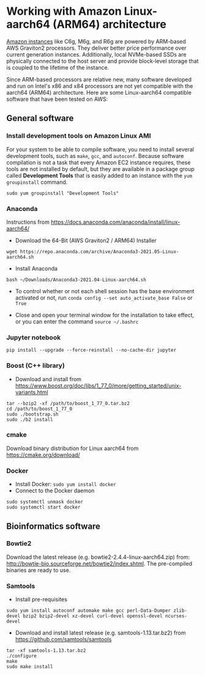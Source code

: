 # Working with Amazon Linux-aarch64 (ARM64) architecture 

[Amazon instances](https://aws.amazon.com/ec2/instance-types/) like C6g, M6g, and R6g are powered by ARM-based AWS Graviton2 processors. They deliver better price performance over current generation instances. Additionally, local NVMe-based SSDs are physically connected to the host server and provide block-level storage that is coupled to the lifetime of the instance. 

Since ARM-based processors are relative new, many software developed and run on Intel's x86 and x84 processors are not yet compatible with the aarch64 (ARM64) architecture. Here are some Linux-aarch64 compatible software that have been tested on AWS:

## General software
###  Install development tools on Amazon Linux AMI

For your system to be able to compile software, you need to install several development tools, such as `make`, `gcc`, and `autoconf`. Because software compilation is not a task that every Amazon EC2 instance requires, these tools are not installed by default, but they are available in a package group called **Development Tools** that is easily added to an instance with the `yum groupinstall` command.

`sudo yum groupinstall "Development Tools"`

### Anaconda

Instructions from https://docs.anaconda.com/anaconda/install/linux-aarch64/ 

- Download the 64-Bit (AWS Graviton2 / ARM64) Installer

`wget https://repo.anaconda.com/archive/Anaconda3-2021.05-Linux-aarch64.sh`

- Install Anaconda

`bash ~/Downloads/Anaconda3-2021.04-Linux-aarch64.sh`

- To control whether or not each shell session has the base environment activated or not, run  `conda config --set auto_activate_base False` or `True`

- Close and open your terminal window for the installation to take effect, or you can enter the command `source ~/.bashrc`

### Jupyter notebook

`pip install --upgrade --force-reinstall --no-cache-dir jupyter`


### Boost (C++ library)

- Download and install from https://www.boost.org/doc/libs/1_77_0/more/getting_started/unix-variants.html
```
tar --bzip2 -xf /path/to/boost_1_77_0.tar.bz2
cd /path/to/boost_1_77_0
sudo ./bootstrap.sh
sudo ./b2 install
```
### cmake

Download binary distribution for Linux aarch64 from https://cmake.org/download/

### Docker

- Install Docker: `sudo yum install docker`
- Connect to the Docker daemon
```
sudo systemctl unmask docker
sudo systemctl start docker
```

## Bioinformatics software

### Bowtie2

Download the latest release (e.g. bowtie2-2.4.4-linux-aarch64.zip) from: http://bowtie-bio.sourceforge.net/bowtie2/index.shtml. The pre-compiled binaries are ready to use. 

### Samtools

- Install pre-requisites

```
sudo yum install autoconf automake make gcc perl-Data-Dumper zlib-devel bzip2 bzip2-devel xz-devel curl-devel openssl-devel ncurses-devel
```

- Download and install latest release (e.g. samtools-1.13.tar.bz2) from https://github.com/samtools/samtools

```
tar -xf samtools-1.13.tar.bz2
./configure
make
sudo make install
```


